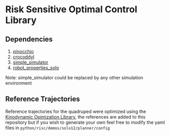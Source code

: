 
# Risk Sensitive Optimal Control Library


## Dependencies

1. [pinocchio](https://github.com/stack-of-tasks/pinocchio)
2. [crocoddyl](https://github.com/loco-3d/crocoddyl)
3. [simple_simulator](https://github.com/hammoudbilal/simple_simulator)
4. [robot_properties_solo](https://github.com/open-dynamic-robot-initiative/robot_properties_solo)


Note: simple_simulator could be replaced by any other simulation environment


## Reference Trajectories

Reference trajectories for the quadruped were optimized using the [Kinodynamic Opimization Library](https://github.com/machines-in-motion/kino_dynamic_opt), the references are added to this repository but if you wish to generate your own feel free to modify the yaml files in `python/risc/demos/solo12/planner/config`


